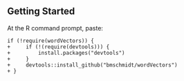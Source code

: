 ## Getting Started

At the R command prompt, paste:
```
if (!require(wordVectors)) {
+     if (!(require(devtools))) {
+         install.packages("devtools")
+     }
+     devtools::install_github("bmschmidt/wordVectors")
+ }
```

